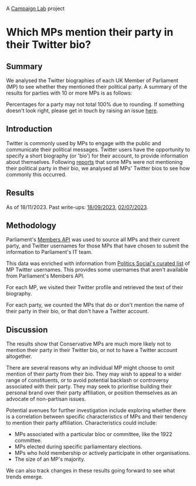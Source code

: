 A [Campaign Lab](https://www.campaignlab.uk/) project

# Which MPs mention their party in their Twitter bio?

## Summary

We analysed the Twitter biographies of each UK Member of Parliament (MP) to see whether they mentioned their political party.  A summary of the results for parties with 10 or more MPs is as follows:

<!--summary-auto-gen-->

Percentages for a party may not total 100% due to rounding.  If something doesn't look right, please get in touch by raising an issue [here](https://github.com/12v/mp-twitter-bios/issues).

## Introduction

Twitter is commonly used by MPs to engage with the public and communicate their political messages.  Twitter users have the opportunity to specify a short biography (or 'bio') for their account, to provide information about themselves.  Following [reports](https://twitter.com/carolvorders/status/1642879704787984385) that some MPs were not mentioning their political party in their bio, we analysed all MPs' Twitter bios to see how commonly this occurred.

## Results

As of 18/11/2023.  Past write-ups: [18/09/2023](https://12v.github.io/mp-twitter-bios/archive/2023-09-18.html), [02/07/2023](https://12v.github.io/mp-twitter-bios/archive/2023-07-02.html).

<!--results-auto-gen-->

## Methodology

Parliament's [Members API](https://members-api.parliament.uk/index.html) was used to source all MPs and their current party, and Twitter usernames for those MPs that have chosen to submit the information to Parliament's IT team.

This data was enriched with information from [Politics Social's curated list](https://www.politics-social.com/) of MP Twitter usernames.  This provides some usernames that aren't available from Parliament's Members API.

For each MP, we visited their Twitter profile and retrieved the text of their biography.

For each party, we counted the MPs that do or don't mention the name of their party in their bio, or that don't have a Twitter account.

## Discussion

The results show that Conservative MPs are much more likely not to mention their party in their Twitter bio, or not to have a Twitter account altogether.

There are several reasons why an individual MP might choose to omit mention of their party from their bio.  They may wish to appeal to a wider range of constituents, or to avoid potential backlash or controversy associated with their party.  They may seek to prioritise building their personal brand over their party affiliation, or position themselves as an advocate of non-partisan issues.

Potential avenues for further investigation include exploring whether there is a correlation between specific characteristics of MPs and their tendency to mention their party affiliation.  Characteristics could include:
 - MPs associated with a particular bloc or committee, like the 1922 committee.
  - MPs elected during specific parliamentary elections.
  - MPs who hold membership or actively participate in other organisations.
  - The size of an MP's majority.

We can also track changes in these results going forward to see what trends emerge.
